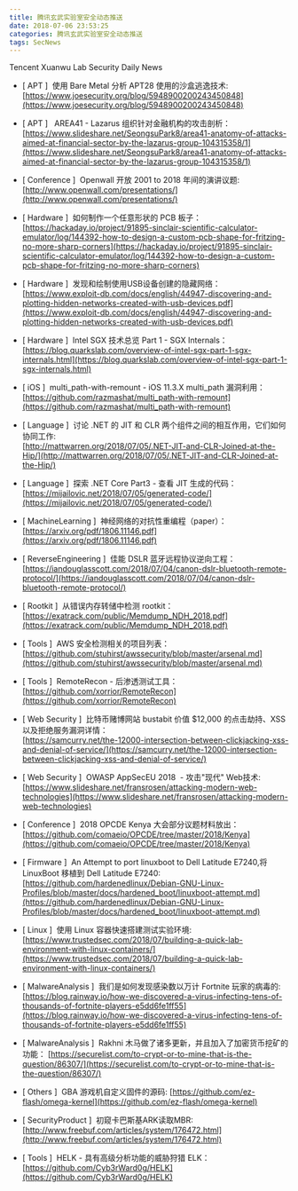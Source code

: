 ```yaml
---
title: 腾讯玄武实验室安全动态推送
date: 2018-07-06 23:53:25
categories: 腾讯玄武实验室安全动态推送
tags: SecNews
---
```


Tencent Xuanwu Lab Security Daily News  
* [ APT ]  使用 Bare Metal 分析 APT28 使用的沙盒逃逸技术:   
[https://www.joesecurity.org/blog/5948900200243450848](https://www.joesecurity.org/blog/5948900200243450848)  

* [ APT ]   AREA41 - Lazarus 组织针对金融机构的攻击剖析：   
[https://www.slideshare.net/SeongsuPark8/area41-anatomy-of-attacks-aimed-at-financial-sector-by-the-lazarus-group-104315358/1](https://www.slideshare.net/SeongsuPark8/area41-anatomy-of-attacks-aimed-at-financial-sector-by-the-lazarus-group-104315358/1)  

* [ Conference ]  Openwall 开放 2001 to 2018 年间的演讲议题:   
[http://www.openwall.com/presentations/](http://www.openwall.com/presentations/)  

* [ Hardware ]  如何制作一个任意形状的 PCB 板子：   
[https://hackaday.io/project/91895-sinclair-scientific-calculator-emulator/log/144392-how-to-design-a-custom-pcb-shape-for-fritzing-no-more-sharp-corners](https://hackaday.io/project/91895-sinclair-scientific-calculator-emulator/log/144392-how-to-design-a-custom-pcb-shape-for-fritzing-no-more-sharp-corners)  

* [ Hardware ]  发现和绘制使用USB设备创建的隐藏网络：   
[https://www.exploit-db.com/docs/english/44947-discovering-and-plotting-hidden-networks-created-with-usb-devices.pdf](https://www.exploit-db.com/docs/english/44947-discovering-and-plotting-hidden-networks-created-with-usb-devices.pdf)  

* [ Hardware ]  Intel SGX 技术总览 Part 1 - SGX Internals：   
[https://blog.quarkslab.com/overview-of-intel-sgx-part-1-sgx-internals.html](https://blog.quarkslab.com/overview-of-intel-sgx-part-1-sgx-internals.html)  

* [ iOS ]  multi_path-with-remount - iOS 11.3.X multi_path 漏洞利用：   
[https://github.com/razmashat/multi_path-with-remount](https://github.com/razmashat/multi_path-with-remount)  

* [ Language ]  讨论 .NET 的 JIT 和 CLR 两个组件之间的相互作用，它们如何协同工作:   
[http://mattwarren.org/2018/07/05/.NET-JIT-and-CLR-Joined-at-the-Hip/](http://mattwarren.org/2018/07/05/.NET-JIT-and-CLR-Joined-at-the-Hip/)  

* [ Language ]  探索 .NET Core Part3 - 查看 JIT 生成的代码：   
[https://mijailovic.net/2018/07/05/generated-code/](https://mijailovic.net/2018/07/05/generated-code/)  

* [ MachineLearning ]  神经网络的对抗性重编程（paper）：   
[https://arxiv.org/pdf/1806.11146.pdf](https://arxiv.org/pdf/1806.11146.pdf)  

* [ ReverseEngineering ]  佳能 DSLR 蓝牙远程协议逆向工程：   
[https://iandouglasscott.com/2018/07/04/canon-dslr-bluetooth-remote-protocol/](https://iandouglasscott.com/2018/07/04/canon-dslr-bluetooth-remote-protocol/)  

* [ Rootkit ]  从错误内存转储中检测 rootkit：   
[https://exatrack.com/public/Memdump_NDH_2018.pdf](https://exatrack.com/public/Memdump_NDH_2018.pdf)  

* [ Tools ]  AWS 安全检测相关的项目列表：   
[https://github.com/stuhirst/awssecurity/blob/master/arsenal.md](https://github.com/stuhirst/awssecurity/blob/master/arsenal.md)  

* [ Tools ]  RemoteRecon - 后渗透测试工具：   
[https://github.com/xorrior/RemoteRecon](https://github.com/xorrior/RemoteRecon)  

* [ Web Security ]  比特币赌博网站 bustabit 价值 $12,000 的点击劫持、XSS以及拒绝服务漏洞详情：   
[https://samcurry.net/the-12000-intersection-between-clickjacking-xss-and-denial-of-service/](https://samcurry.net/the-12000-intersection-between-clickjacking-xss-and-denial-of-service/)  

* [ Web Security ]  OWASP AppSecEU 2018  - 攻击"现代" Web技术:   
[https://www.slideshare.net/fransrosen/attacking-modern-web-technologies](https://www.slideshare.net/fransrosen/attacking-modern-web-technologies)  

* [ Conference ]  2018 OPCDE Kenya 大会部分议题材料放出： 
[https://github.com/comaeio/OPCDE/tree/master/2018/Kenya](https://github.com/comaeio/OPCDE/tree/master/2018/Kenya)  

* [ Firmware ]  An Attempt to port linuxboot to Dell Latitude E7240,将 LinuxBoot 移植到 Dell Latitude E7240: 
[https://github.com/hardenedlinux/Debian-GNU-Linux-Profiles/blob/master/docs/hardened_boot/linuxboot-attempt.md](https://github.com/hardenedlinux/Debian-GNU-Linux-Profiles/blob/master/docs/hardened_boot/linuxboot-attempt.md)  

* [ Linux ]  使用 Linux 容器快速搭建测试实验环境: 
[https://www.trustedsec.com/2018/07/building-a-quick-lab-environment-with-linux-containers/](https://www.trustedsec.com/2018/07/building-a-quick-lab-environment-with-linux-containers/)  

* [ MalwareAnalysis ]  我们是如何发现感染数以万计 Fortnite 玩家的病毒的: 
[https://blog.rainway.io/how-we-discovered-a-virus-infecting-tens-of-thousands-of-fortnite-players-e5dd6fe1ff55](https://blog.rainway.io/how-we-discovered-a-virus-infecting-tens-of-thousands-of-fortnite-players-e5dd6fe1ff55)  

* [ MalwareAnalysis ]  Rakhni 木马做了诸多更新，并且加入了加密货币挖矿的功能： 
[https://securelist.com/to-crypt-or-to-mine-that-is-the-question/86307/](https://securelist.com/to-crypt-or-to-mine-that-is-the-question/86307/)  

* [ Others ]  GBA 游戏机自定义固件的源码: 
[https://github.com/ez-flash/omega-kernel](https://github.com/ez-flash/omega-kernel)  

* [ SecurityProduct ]  初窥卡巴斯基ARK读取MBR: 
[http://www.freebuf.com/articles/system/176472.html](http://www.freebuf.com/articles/system/176472.html)  

* [ Tools ]  HELK - 具有高级分析功能的威胁狩猎 ELK： 
[https://github.com/Cyb3rWard0g/HELK](https://github.com/Cyb3rWard0g/HELK)  

